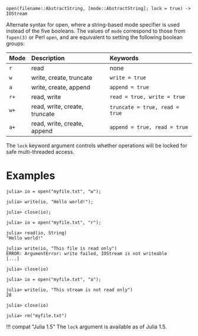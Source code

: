```
open(filename::AbstractString, [mode::AbstractString]; lock = true) -> IOStream
```

Alternate syntax for open, where a string-based mode specifier is used instead of the five booleans. The values of `mode` correspond to those from `fopen(3)` or Perl `open`, and are equivalent to setting the following boolean groups:

| Mode | Description                   | Keywords                       |
|:---- |:----------------------------- |:------------------------------ |
| `r`  | read                          | none                           |
| `w`  | write, create, truncate       | `write = true`                 |
| `a`  | write, create, append         | `append = true`                |
| `r+` | read, write                   | `read = true, write = true`    |
| `w+` | read, write, create, truncate | `truncate = true, read = true` |
| `a+` | read, write, create, append   | `append = true, read = true`   |

The `lock` keyword argument controls whether operations will be locked for safe multi-threaded access.

# Examples

```jldoctest
julia> io = open("myfile.txt", "w");

julia> write(io, "Hello world!");

julia> close(io);

julia> io = open("myfile.txt", "r");

julia> read(io, String)
"Hello world!"

julia> write(io, "This file is read only")
ERROR: ArgumentError: write failed, IOStream is not writeable
[...]

julia> close(io)

julia> io = open("myfile.txt", "a");

julia> write(io, "This stream is not read only")
28

julia> close(io)

julia> rm("myfile.txt")
```

!!! compat "Julia 1.5"
    The `lock` argument is available as of Julia 1.5.

